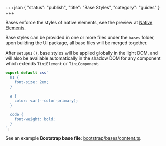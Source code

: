 +++json
{
  "status": "publish",
  "title": "Base Styles",
  "category": "guides"
}
+++

Bases enforce the styles of native elements, see the preview at [Native Elements](/ui/native-elements).

Base styles can be provided in one or more files under the `bases` folder, upon building the UI package, all base files will be merged together.

After `setupUI()`, base styles will be applied globally in the light DOM, and will also be available automatically in the shadow DOM for any component which extends `TiniElement` or `TiniComponent`.

```ts
export default css`
  h1 {
    font-size: 2em;
  }

  a {
    color: var(--color-primary);
  }

  code {
    font-weight: bold;
  }
`;
```

See an example **Bootstrap base file**: [bootstrap/bases/content.ts](https://github.com/tinijs/tinijs/blob/main/packages/ui/ui/styles/bootstrap/bases/content.ts).
